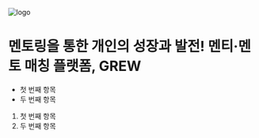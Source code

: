 ![logo](https://github.com/user-attachments/assets/7734c451-ade9-40b2-b575-19779300498a)
<h1> 멘토링을 통한 개인의 성장과 발전! 멘티·멘토 매칭 플랫폼, GREW </h1>

<ul>
  <li>첫 번째 항목</li>
  <li>두 번째 항목</li>
</ul>

<ol>
  <li>첫 번째 항목</li>
  <li>두 번째 항목</li>
</ol>
